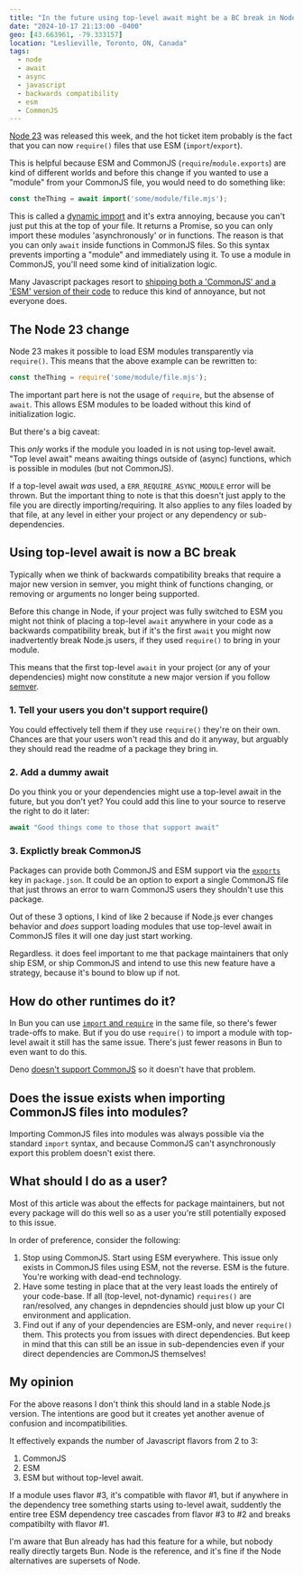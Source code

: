 ```yaml
---
title: "In the future using top-level await might be a BC break in Node"
date: "2024-10-17 21:13:00 -0400"
geo: [43.663961, -79.333157]
location: "Leslieville, Toronto, ON, Canada"
tags:
  - node
  - await
  - async
  - javascript
  - backwards compatibility
  - esm
  - CommonJS
---
```


[Node 23][1] was released this week, and the hot ticket item probably is the
fact that you can now `require()` files that use ESM (`import`/`export`).

This is helpful because ESM and CommonJS (`require`/`module.exports`) are kind
of different worlds and before this change if you wanted to use a "module"
from your CommonJS file, you would need to do something like:

```javascript
const theThing = await import('some/module/file.mjs');
```

This is called a [dynamic import][2] and it's extra annoying, because you
can't just put this at the top of your file. It returns a Promise, so you
can only import these modules 'asynchronously' or in functions. The reason
is that you can only `await` inside functions in CommonJS files. So this
syntax prevents importing a "module" and immediately using it. To use a
module in CommonJS, you'll need some kind of initialization logic.

Many Javascript packages resort to [shipping both a 'CommonJS' and a 'ESM'
version of their code][3] to reduce this kind of annoyance, but not everyone
does.

## The Node 23 change

Node 23 makes it possible to load ESM modules transparently via `require()`.
This means that the above example can be rewritten to:

```javascript
const theThing = require('some/module/file.mjs');
```

The important part here is not the usage of `require`, but the absense of
`await`. This allows ESM modules to be loaded without this kind of
initialization logic.

But there's a big caveat:

This _only_ works if the module you loaded in is not using top-level await.
"Top level await" means awaiting things outside of (async) functions, which
is possible in modules (but not CommonJS).

If a top-level await _was_ used, a `ERR_REQUIRE_ASYNC_MODULE` error will be
thrown. But the important thing to note is that this doesn't just apply to
the file you are directly importing/requiring. It also applies to any files
loaded by that file, at any level in either your project or any dependency or
sub-dependencies.

## Using top-level await is now a BC break

Typically when we think of backwards compatibility breaks that require a major
new version in semver, you might think of functions changing, or removing or
arguments no longer being supported.

Before this change in Node, if your project was fully switched to ESM you might
not think of placing a top-level `await` anywhere in your code as a backwards
compatibility break, but if it's the first `await` you might now inadvertently
break Node.js users, if they used `require()` to bring in your module.

This means that the first top-level `await` in your project (or any of your
dependencies) might now constitute a new major version if you follow [semver][4].

### 1. Tell your users you don't support require()

You could effectively tell them if they use `require()` they're on their own.
Chances are that your users won't read this and do it anyway, but arguably they
should read the readme of a package they bring in.

### 2. Add a dummy await

Do you think you or your dependencies might use a top-level await in the
future, but you don't yet? You could add this line to your source to reserve
the right to do it later:

```javascript
await "Good things come to those that support await"
```

### 3. Explictly break CommonJS

Packages can provide both CommonJS and ESM support via the [`exports`][6] key
in `package.json`. It could be an option to export a single CommonJS file that
just throws an error to warn CommonJS users they shouldn't use this package.


Out of these 3 options, I kind of like 2 because if Node.js ever changes
behavior and _does_ support loading modules that use top-level await in
CommonJS files it will one day just start working.

Regardless. it does feel important to me that package maintainers that only
ship ESM, or ship CommonJS and intend to use this new feature have a
strategy, because it's bound to blow up if not.

## How do other runtimes do it?

In Bun you can use [`import` and `require`][5] in the same file, so there's
fewer trade-offs to make. But if you do use `require()` to import a module
with top-level await it still has the same issue. There's just fewer reasons
in Bun to even want to do this.

Deno [doesn't support CommonJS][5] so it doesn't have that problem.

## Does the issue exists when importing CommonJS files into modules?

Importing CommonJS files into modules was always possible via the standard
`import` syntax, and because CommonJS can't asynchronously export this
problem doesn't exist there.

## What should I do as a user?

Most of this article was about the effects for package maintainers, but not every
package will do this well so as a user you're still potentially exposed to this
issue.

In order of preference, consider the following:

1. Stop using CommonJS. Start using ESM everywhere. This issue only exists in
   CommonJS files using ESM, not the reverse. ESM is the future. You're working
   with dead-end technology.
2. Have some testing in place that at the very least loads the entirely of your
   code-base. If all (top-level, not-dynamic) `requires()` are ran/resolved,
   any changes in depndencies should just blow up your CI environment and
   application.
3. Find out if any of your dependencies are ESM-only, and never `require()`
   them. This protects you from issues with direct dependencies. But keep
   in mind that this can still be an issue in sub-dependencies even if your
   direct dependencies are CommonJS themselves!

## My opinion

For the above reasons I don't think this should land in a stable Node.js
version. The intentions are good but it creates yet another avenue of confusion
and incompatibilities.

It effectively expands the number of Javascript flavors from 2 to 3:

1. CommonJS
2. ESM
3. ESM but without top-level await.

If a module uses flavor #3, it's compatible with flavor #1, but if anywhere in
the dependency tree something starts using to-level await, suddently the entire
tree ESM dependency tree cascades from flavor #3 to #2 and breaks compatibilty
with flavor #1.

I'm aware that Bun already has had this feature for a while, but nobody really
directly targets Bun. Node is the reference, and it's fine if the Node
alternatives are supersets of Node.

[1]: https://nodejs.org/en/blog/release/v23.0.0
[2]: https://developer.mozilla.org/en-US/docs/Web/JavaScript/Reference/Operators/import
[3]: https://evertpot.com/universal-commonjs-esm-typescript-packages/
[4]: https://semver.org/
[5]: https://docs.deno.com/runtime/tutorials/cjs_to_esm/
[6]: https://nodejs.org/api/packages.html#exports
